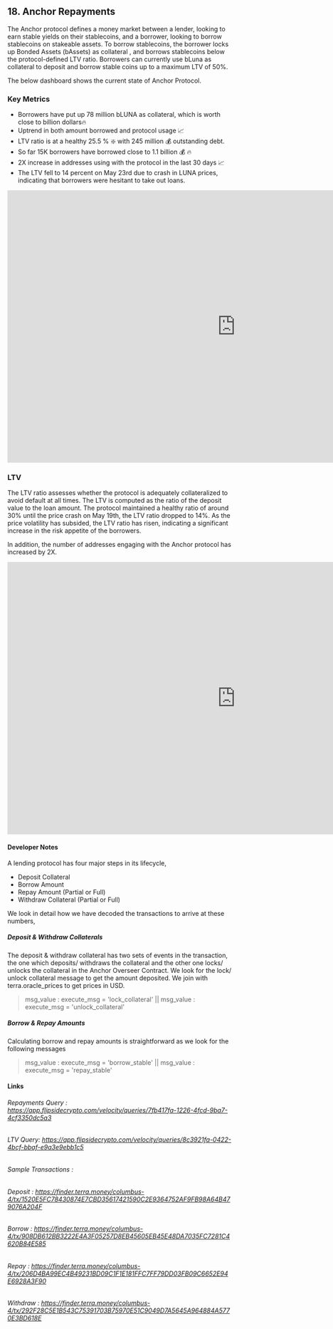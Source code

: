 ## 18. Anchor Repayments

The Anchor protocol defines a money market between a lender, looking to earn stable yields on their stablecoins, and a borrower, looking to borrow stablecoins on stakeable assets. To borrow stablecoins, the borrower locks up Bonded Assets (bAssets) as collateral , and borrows stablecoins below the protocol-defined LTV ratio. Borrowers can currently use bLuna as collateral to deposit and borrow stable coins up to a maximum LTV of 50%.

The below dashboard shows the current state of Anchor Protocol.   

### Key Metrics    
* Borrowers have put up 78 million bLUNA as collateral, which is worth close to billion dollars🔥
* Uptrend in both amount borrowed and protocol usage 📈 
* LTV ratio is at a healthy 25.5 % ❇️ with 245 million 💰 outstanding debt.
* So far 15K borrowers have borrowed close to 1.1 billion 💰 🔥
* 2X increase in addresses using with the protocol in the last 30 days 📈
* The LTV fell to 14 percent on May 23rd due to crash in LUNA prices, indicating that borrowers were hesitant to take out loans.

<iframe width="1024" height="612" src="https://app.powerbi.com/view?r=eyJrIjoiNGFhMDcxNjUtYWZhMC00MDcwLWI3NjYtMjg2YWUzMDZmZTk1IiwidCI6ImIyNzI1YWM4LTMyY2MtNDhjZS1iYTdmLTc4MmFlYjQxNTUwYSJ9" frameborder="0" allowFullScreen="true"></iframe>


### LTV

The LTV ratio assesses whether the protocol is adequately collateralized to avoid default at all times. The LTV is computed as the ratio of the deposit value to the loan amount. The protocol maintained a healthy ratio of around 30% until the price crash on May 19th, the LTV ratio dropped to 14%. As the price volatility has subsided, the LTV ratio has risen, indicating a significant increase in the risk appetite of the borrowers.

In addition, the number of addresses engaging with the Anchor protocol has increased by 2X. 

<iframe width="1024" height="612" src="https://app.powerbi.com/view?r=eyJrIjoiMjhjYWFiOTktMDBlYi00NDA5LWE4NTEtNmM2ZGE1ZDViMGE4IiwidCI6ImIyNzI1YWM4LTMyY2MtNDhjZS1iYTdmLTc4MmFlYjQxNTUwYSJ9" frameborder="0" allowFullScreen="true"></iframe>

#### Developer Notes  

A lending protocol has four major steps in its lifecycle,

* Deposit Collateral
* Borrow Amount
* Repay Amount (Partial or Full)
* Withdraw Collateral (Partial or Full)

We look in detail how we have decoded the transactions to arrive at these numbers,
  
##### Deposit & Withdraw Collaterals  

The deposit & withdraw collateral has two sets of events in the transaction, the one which deposits/ withdraws the collateral and the other one locks/ unlocks the collateral in the Anchor Overseer Contract. We look for the lock/ unlock collateral message to get the amount deposited. We join with terra.oracle_prices to get prices in USD.

> msg_value : execute_msg = 'lock_collateral'  ||  msg_value : execute_msg = 'unlock_collateral'


##### Borrow & Repay Amounts
  
Calculating borrow and repay amounts is straightforward as we look for the following messages 

> msg_value : execute_msg = 'borrow_stable' || msg_value : execute_msg = 'repay_stable'  

#### Links
###### Repayments Query : <https://app.flipsidecrypto.com/velocity/queries/7fb417fa-1226-4fcd-9ba7-4cf3350dc5a3>
###### LTV Query: <https://app.flipsidecrypto.com/velocity/queries/8c3921fa-0422-4bcf-bbaf-e9a3e9ebb1c5>
######  Sample Transactions : 
###### Deposit : <https://finder.terra.money/columbus-4/tx/1520E5FC78430874E7CBD35617421590C2E9364752AF9FB98A64B479076A204F>
###### Borrow : <https://finder.terra.money/columbus-4/tx/908DB612BB3222E4A3F05257D8EB45605EB45E48DA7035FC7281C4620B84E585>
###### Repay : <https://finder.terra.money/columbus-4/tx/206D4BA99EC4B49231BD09C1F1E181FFC7FF79DD03FB09C6652E94E6928A3F90>
###### Withdraw : <https://finder.terra.money/columbus-4/tx/292F28C5E1B543C75391703B75970E51C9049D7A5645A964884A5770E3BD618E>
